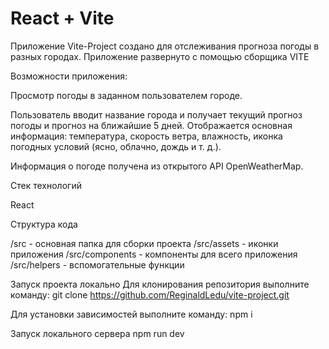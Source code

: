 # React + Vite

Приложение Vite-Project создано для отслеживания прогноза погоды в разных городах.
Приложение развернуто с помощью сборщика VITE

Возможности приложения:

Просмотр погоды в заданном пользователем городе.

Пользователь вводит название города и получает текущий прогноз погоды и прогноз на ближайшие 5 дней.
Отображается основная информация: температура, скорость ветра, влажность, иконка погодных условий (ясно, облачно, дождь и т. д.).

Информация о погоде получена из открытого API OpenWeatherMap.

Стек технологий

React

Структура кода

/src - основная папка для сборки проекта
/src/assets - иконки приложения
/src/components - компоненты для всего приложения
/src/helpers - вспомогательные функции

Запуск проекта локально
Для клонирования репозитория выполните команду:
git clone https://github.com/ReginaldLedu/vite-project.git

Для установки зависимостей выполните команду:
npm i

Запуск локального сервера
npm run dev
